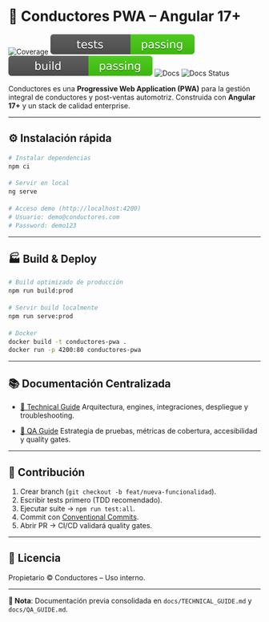 # 🚗 Conductores PWA – Angular 17+

![Coverage](reports/quality/coverage-badge.svg)
![Tests](reports/quality/tests-badge.svg)
![Build](reports/quality/build-badge.svg)
![Docs](https://img.shields.io/badge/docs-centralized-blue)
![Docs Status](https://img.shields.io/badge/docs-optimized-brightgreen)

Conductores es una **Progressive Web Application (PWA)** para la gestión integral de conductores y post-ventas automotriz.
Construida con **Angular 17+** y un stack de calidad enterprise.

---

## ⚙️ Instalación rápida

```bash
# Instalar dependencias
npm ci

# Servir en local
ng serve

# Acceso demo (http://localhost:4200)
# Usuario: demo@conductores.com
# Password: demo123
```

---

## 🏭 Build & Deploy

```bash
# Build optimizado de producción
npm run build:prod

# Servir build localmente
npm run serve:prod

# Docker
docker build -t conductores-pwa .
docker run -p 4200:80 conductores-pwa
```

---

## 📚 Documentación Centralizada

* [📖 Technical Guide](docs/TECHNICAL_GUIDE.md)
  Arquitectura, engines, integraciones, despliegue y troubleshooting.

* [🧪 QA Guide](docs/QA_GUIDE.md)
  Estrategia de pruebas, métricas de cobertura, accesibilidad y quality gates.

---

## 🤝 Contribución

1. Crear branch (`git checkout -b feat/nueva-funcionalidad`).
2. Escribir tests primero (TDD recomendado).
3. Ejecutar suite → `npm run test:all`.
4. Commit con [Conventional Commits](https://conventionalcommits.org/).
5. Abrir PR → CI/CD validará quality gates.

---

## 📝 Licencia

Propietario © Conductores – Uso interno.

---

**📎 Nota**: Documentación previa consolidada en `docs/TECHNICAL_GUIDE.md` y `docs/QA_GUIDE.md`.
